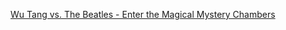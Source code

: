---
layout: post
wordpress_id: 418
wordpress_url: http://noesbueno.com/archives/418
date: '2010-01-18 12:07:55 -0600'
date_gmt: '2010-01-18 17:07:55 -0600'
body: |
  <p><a href="http://wutangvsthebeatles.bandcamp.com/">Wu Tang vs. The Beatles - Enter the Magical Mystery Chambers</a></p>
---